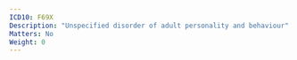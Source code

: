 ```yaml
---
ICD10: F69X
Description: "Unspecified disorder of adult personality and behaviour"
Matters: No
Weight: 0
---
```

